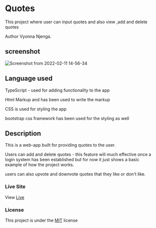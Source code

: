 # Quotes

This project where user can input quotes and also view ,add and delete quotes

Author Vyonna Njenga.

## screenshot

![Screenshot from 2022-02-11 14-56-34](https://user-images.githubusercontent.com/93370913/153587463-0349227b-da4a-40e8-87cb-65cd675fb8d0.png)

## Language used


TypeScript - used for adding functionality to the app

Html Markup and has been used to write the markup

CSS is used for styling the app

bootstrap css framework has been used for the styling as well


## Description
This is a web-app built for providing quotes to the user.

Users can  add and delete quotes - this feature will much effective once a login system has been established but for now it just shows a basic example of how the project works.

users can also upvote and downvote quotes that they like or don't like.






### Live Site
View [Live](https://vyonna6519.github.io/quotes/)
### License
This project is under the  [MIT](LICENSE.md) license